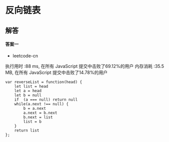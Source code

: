 # 反向链表

## 解答

#### 答案一

- leetcode-cn

执行用时 :88 ms, 在所有 JavaScript 提交中击败了69.12%的用户
内存消耗 :35.5 MB, 在所有 JavaScript 提交中击败了14.78%的用户

```
var reverseList = function(head) {
    let list = head
    let a = head
    let b = null
    if  (a === null) return null
    while(a.next !== null) {
        b = a.next
        a.next = b.next
        b.next = list
        list = b
    }
    return list
};
```
